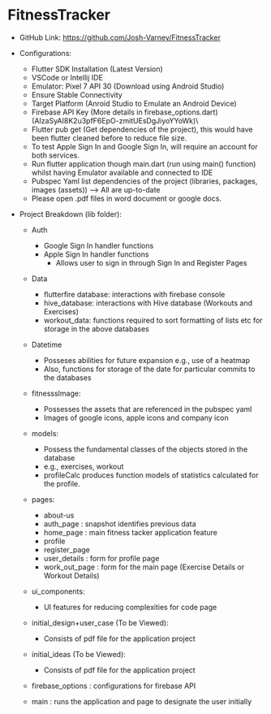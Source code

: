 # FitnessTracker
- GitHub Link: https://github.com/Josh-Varney/FitnessTracker
 - Configurations:
   - Flutter SDK Installation (Latest Version)
   - VSCode or Intellij IDE
   - Emulator: Pixel 7 API 30 (Download using Android Studio)
   - Ensure Stable Connectivity
   - Target Platform (Anroid Studio to Emulate an Android Device)
   - Firebase API Key (More details in firebase_options.dart)(AIzaSyAI8K2u3pfF6EpO-zmitUEsDgJiyoYYoWk)\
   - Flutter pub get (Get dependencies of the project), this would have been flutter cleaned before to reduce file size.
   - To test Apple Sign In and Google Sign In, will require an account for both services. 
   - Run flutter application though main.dart (run using main() function) whilst having Emulator available and connected to IDE
   - Pubspec Yaml list dependencies of the project (libraries, packages, images (assets)) --> All are up-to-date
   - Please open .pdf files in word document or google docs.

  - Project Breakdown (lib folder): 
    - Auth
      - Google Sign In handler functions 
      - Apple Sign In handler functions
        - Allows user to sign in through Sign In and Register Pages
    
    - Data
      - flutterfire database: interactions with firebase console
      - hive_database: interactions with Hive database (Workouts and Exercises)
      - workout_data: functions required to sort formatting of lists etc for storage in the above databases
    
    - Datetime
      - Posseses abilities for future expansion e.g., use of a heatmap
      - Also, functions for storage of the date for particular commits to the databases 

    - fitnesssImage:
      - Possesses the assets that are referenced in the pubspec yaml
      - Images of google icons, apple icons and company icon

    - models:
      - Possess the fundamental classes of the objects stored in the database
      - e.g., exercises, workout 
      - profileCalc produces function models of statistics calculated for the profile.
    
    - pages:
      - about-us 
      - auth_page : snapshot identifies previous data 
      - home_page : main fitness tacker application feature
      - profile 
      - register_page
      - user_details : form for profile page
      - work_out_page : form for the main page (Exercise Details or Workout Details)

    - ui_components:
      - UI features for reducing complexities for code page

    - initial_design+user_case (To be Viewed):
      - Consists of pdf file for the application project

    - initial_ideas (To be Viewed):
      - Consists of pdf file for the application project 
    
    - firebase_options : configurations for firebase API
    - main : runs the application and page to designate the  user initially

